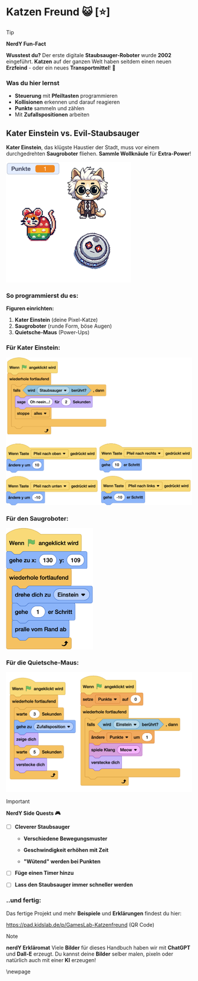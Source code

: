 # Katzen Freund 😺 [⭐]

> [!TIP]
>
> **NerdY Fun-Fact**
>
> **Wusstest du?** Der erste digitale **Staubsauger-Roboter** wurde **2002** eingeführt. **Katzen** auf der ganzen Welt haben seitdem einen neuen **Erzfeind** - oder ein neues **Transportmittel**! 🤖

### Was du hier lernst

- **Steuerung** mit **Pfeiltasten** programmieren
- **Kollisionen** erkennen und darauf reagieren
- **Punkte** sammeln und zählen
- Mit **Zufallspositionen** arbeiten

## Kater Einstein vs. Evil-Staubsauger

**Kater Einstein**, das klügste Haustier der Stadt, muss vor einem durchgedrehten **Saugroboter** fliehen. **Sammle Wollknäule** für **Extra-Power**!

<img src="screenshots/03-Figuren.png" alt="03-Figuren" style="zoom: 33%;" />

### So programmierst du es:

**Figuren einrichten:**

1. **Kater Einstein** (deine Pixel-Katze)
2. **Saugroboter** (runde Form, böse Augen)
3. **Quietsche-Maus** (Power-Ups)

### Für Kater Einstein:

<img src="screenshots/03-ProgrammEinstein.png" alt="03-Programm Einstein" style="zoom:50%;" />

### Für den Saugroboter:

<img src="screenshots/03-ProgrammSauger.png" alt="03-Programm Sauger" style="zoom:50%;" />

### Für die Quietsche-Maus:

<img src="screenshots/03-ProgrammMaus.png" alt="03-Programm Maus" style="zoom:50%;" />

> [!IMPORTANT]
>
> **NerdY Side Quests 🎮**
>
> - [ ] **Cleverer Staubsauger**
>
>   - **Verschiedene Bewegungsmuster**
>
>   - **Geschwindigkeit erhöhen mit Zeit**
>
>   - **"Wütend" werden bei Punkten**
>
> - [ ] **Füge einen Timer hinzu**
>
> - [ ] **Lass den Staubsauger immer schneller werden**


### ..und fertig:

Das fertige Projekt und mehr **Beispiele** und **Erklärungen** findest du hier:

https://pad.kidslab.de/p/GamesLab-Katzenfreund (QR Code)


> [!NOTE]
> **nerdY Erkläromat**
> Viele **Bilder** für dieses Handbuch haben wir mit **ChatGPT** und **Dall-E** erzeugt. Du kannst deine **Bilder** selber malen, pixeln oder natürlich auch mit einer **KI** erzeugen!



\newpage